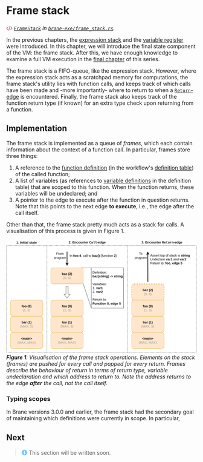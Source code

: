 # Frame stack
_<img src="../../assets/img/source.png" alt="source" width="16" style="margin-top: 3px; margin-bottom: -3px;"/> [`FrameStack`](https://wiki.enablingpersonalizedinterventions.nl/docs/brane_exe/frame_stack/struct.FrameStack.html) in [`brane-exe/frame_stack.rs`](https://wiki.enablingpersonalizedinterventions.nl/docs/src/brane_exe/frame_stack.rs.html#70-75)._

In the previous chapters, the [expression stack](./stack.md) and the [variable register](./var_reg.md) were introduced. In this chapter, we will introduce the final state component of the VM: the frame stack. After this, we have enough knowledge to examine a full VM execution in the [final chapter](./showcase.md) of this series.

The frame stack is a FIFO-queue, like the expression stack. However, where the expression stack acts as a scratchpad memory for computations, the frame stack's utility lies with function calls, and keeps track of which calls have been made and -more importantly- where to return to when a [`Return`-edge](../../spec/wir/graph.md#return) is encountered. Finally, the frame stack also keeps track of the function return type (if known) for an extra type check upon returning from a function.


## Implementation
The frame stack is implemented as a queue of _frames_, which each contain information about the context of a function call. In particular, frames store three things:
1. A reference to the [function definition](../../spec/wir/schema.md#the-functiondef) (in the workflow's [definition table](../../spec/wir/schema.md#the-symtable)) of the called function;
2. A list of variables (as references to [variable definitions](../../spec/wir/schema.md#the-vardef) in the definition table) that are scoped to this function. When the function returns, these variables will be undeclared; and
3. A pointer to the edge to execute after the function in question returns. Note that this points to the next edge **to execute**, i.e., the edge after the call itself.

Other than that, the frame stack pretty much acts as a stack for calls. A visualisation of this process is given in Figure 1.

![Visualisation of frame stack operations](../../assets/diagrams/FrameStack.png)  
_**Figure 1**: Visualisation of the frame stack operations. Elements on the stack (frames) are pushed for every call and popped for every return. Frames describe the behaviour of return in terms of return type, variable undeclaration and which address to return to. Note the address returns to the edge **after** the call, not the call itself._

### Typing scopes
In Brane versions 3.0.0 and earlier, the frame stack had the secondary goal of maintaining which definitions were currently in scope. In particular, 


## Next
> <img src="../../assets/img/info.png" alt="info" width="16" style="margin-top: 2px; margin-bottom: -2px"/> This section will be written soon.

